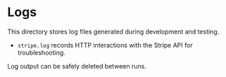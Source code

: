 # Logs

This directory stores log files generated during development and testing.

- `stripe.log` records HTTP interactions with the Stripe API for troubleshooting.

Log output can be safely deleted between runs.
